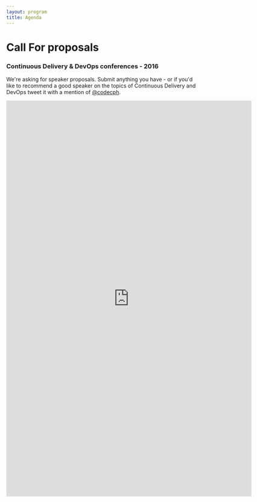 ```yaml
---
layout: program
title: Agenda
---
```

# Call For proposals

### Continuous Delivery & DevOps conferences - 2016

We're asking for speaker proposals. Submit anything you have - or if you'd like to recommend a good speaker on the topics of Continuous Delivery and DevOps tweet it with a mention of [@codecph]({{site.root}}/social/tweets.html).

<iframe src="http://goo.gl/forms/2SqUgYrCzD" width="650" height="1050" frameborder="0" marginheight="0" marginwidth="0">Loading...</iframe>
